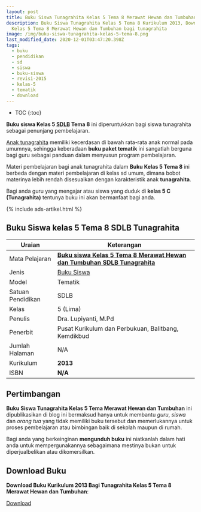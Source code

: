 ```yaml
---
layout: post
title: Buku Siswa Tunagrahita Kelas 5 Tema 8 Merawat Hewan dan Tumbuhan
description: Buku Siswa Tunagrahita Kelas 5 Tema 8 Kurikulum 2013, Download buku
  Kelas 5 Tema 8 Merawat Hewan dan Tumbuhan bagi tunagrahita
image: /img/buku-siswa-tunagrahita-kelas-5-tema-8.png
last_modified_date: 2020-12-01T03:47:20.398Z
tags:
  - buku
  - pendidikan
  - sd
  - siswa
  - buku-siswa
  - revisi-2015
  - kelas-5
  - tematik
  - download
---
```


* TOC
{:toc}

**Buku siswa Kelas 5 <abbr title="Sekolah Dasar Luar Biasa">SDLB</abbr> Tema 8** ini diperuntukkan bagi siswa tunagrahita sebagai penunjang pembelajaran.

[Anak tunagrahita](/teori/tunagrahita) memiliki kecerdasan di bawah rata-rata anak normal pada umumnya, sehingga keberadaan **buku paket tematik** ini sangatlah berguna bagi guru sebagai panduan dalam menyusun program pembelajaran.

Materi pembelajaran bagi anak tunagrahita dalam **Buku Kelas 5 Tema 8** ini berbeda dengan materi pembelajaran di kelas sd umum, dimana bobot materinya lebih rendah disesuaikan dengan karakteristik anak **tunagrahita**.

Bagi anda guru yang mengajar atau siswa yang duduk di **kelas 5 C (Tunagrahita)** tentunya buku ini akan bermanfaat bagi anda.

{% include ads-artikel.html %}

## Buku Siswa kelas 5 Tema 8 SDLB Tunagrahita  

|Uraian|Keterangan|
| --- | --- |
|Mata Pelajaran|<a href="/bse/buku-siswa-tema-8-kelas-5-tunagrahita" title="Buku siswa Kelas 5 Tema 8 Merawat Hewan dan Tumbuhan SDLB Tunagrahita"><strong>Buku siswa Kelas 5 Tema 8 Merawat Hewan dan Tumbuhan SDLB Tunagrahita</strong></a>|
|Jenis|<a href="/bse" title="Buku Siswa" target="_blank">Buku Siswa</a>|
|Model|Tematik|
|Satuan Pendidikan|SDLB|
|Kelas|5 (Lima)|
|Penulis|Dra. Lupiyanti, M.Pd|
|Penerbit|Pusat Kurikulum dan Perbukuan, Balitbang, Kemdikbud|
|Jumlah Halaman|N/A|
|Kurikulum|<strong>2013</strong>|
|ISBN|<strong>N/A</strong>|

## Pertimbangan
**Buku Siswa Tunagrahita Kelas 5 Tema Merawat Hewan dan Tumbuhan** ini dipublikasikan di blog ini bermaksud hanya untuk membantu _guru_, _siswa_ dan _orang tua_ yang tidak memiliki buku tersebut dan memerlukannya untuk proses pembelajaran atau bimbingan baik di sekolah maupun di rumah.

Bagi anda yang berkeinginan <b>mengunduh buku</b> ini niatkanlah dalam hati anda untuk mempergunakannya sebagaimana mestinya bukan untuk diperjualbelikan atau dikomersilkan.
  
## Download Buku
**Download Buku Kurikulum 2013 Bagi Tunagrahita Kelas 5 Tema 8 Merawat Hewan dan Tumbuhan**:
<p class="center"><a class="button download" href="https://docs.google.com/uc?export=download&id=1X649l3CbtrDaRQ7ojmpJNCVPCw38tkcX" rel="nofollow" target="_blank" title="Download Buku Siswa Tunagrahita Kelas 5 Tema Merawat Hewan dan Tumbuhan">Download</a></p>
